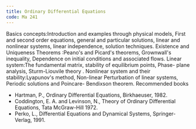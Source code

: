 ```yaml
---
title: Ordinary Differential Equations
code: Ma 241
---
```

Basics concepts:Introduction and examples through physical models, First and
second order equations, general and particular solutions, linear and nonlinear
systems, linear independence, solution techniques.
Existence and Uniqueness Theorems :Peano's and Picard's theorems, Grownwall's
inequality, Dependence on initial conditions and associated flows.
Linear system:The fundamental matrix, stability of equilibrium points, Phase-
plane analysis, Sturm-Liouvile theory .
Nonlinear system and their stability:Lyapunov's method, Non-linear Perturbation
of linear systems, Periodic solutions and Poincare- Bendixson theorem.
Recommended books

* Hartman, P., Ordinary Differential Equations, Birkhaeuser, 1982. 
* Coddington, E. A. and Levinson, N., Theory of Ordinary Differential
  Equations, Tata McGraw-Hill 1972.
* Perko, L., Differential Equations and Dynamical Systems, Springer-Verlag,
  1991.

